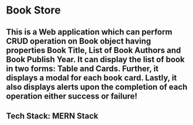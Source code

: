 # Book Store

## This is a Web application which can perform CRUD operation on Book object having properties Book Title, List of Book Authors and Book Publish Year. It can display the list of book in two forms: Table and Cards. Further, it displays a modal for each book card. Lastly, it also displays alerts upon the completion of each operation either success or failure!

## Tech Stack: MERN Stack
